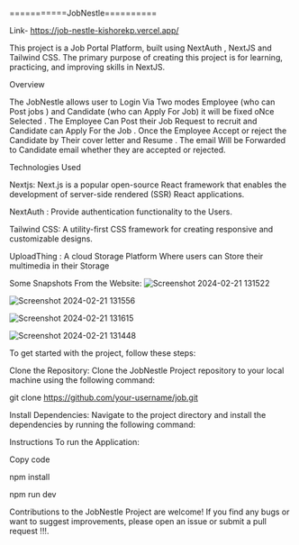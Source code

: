 ===========JobNestle==========

Link- https://job-nestle-kishorekp.vercel.app/

This project is a Job Portal Platform, built using NextAuth , NextJS and Tailwind CSS. The primary purpose of creating this project is for learning, practicing, and improving skills in NextJS.

Overview

The JobNestle allows user to Login Via Two modes Employee (who can Post jobs ) and Candidate (who can Apply For Job) it will be fixed oNce Selected . The Employee Can Post their Job Request to recruit  and Candidate can Apply For the Job  . Once the Employee Accept or reject the Candidate by Their cover letter and Resume . The email Will be Forwarded to Candidate email whether they are accepted or rejected.

Technologies Used

Nextjs: Next.js is a popular open-source React framework that enables the development of server-side rendered (SSR) React applications. 

NextAuth : Provide authentication functionality to the Users.

Tailwind CSS: A utility-first CSS framework for creating responsive and customizable designs.

UploadThing : A cloud Storage Platform Where users can Store their multimedia in their Storage

Some Snapshots From the Website:
![Screenshot 2024-02-21 131522](https://github.com/kishore161003/job/assets/116169099/a0df48a0-028f-47f9-a49c-f3ea345cd232)

![Screenshot 2024-02-21 131556](https://github.com/kishore161003/job/assets/116169099/51eeea4c-4f66-4a2d-bfb4-a50537b5a6d7)

![Screenshot 2024-02-21 131615](https://github.com/kishore161003/job/assets/116169099/33086360-937d-42c7-ba2d-288ebf091aea)

![Screenshot 2024-02-21 131448](https://github.com/kishore161003/job/assets/116169099/1bd49607-4857-40f3-abc2-716ad4ba2585)

To get started with the project, follow these steps:

Clone the Repository: Clone the JobNestle Project repository to your local machine using the following command:

git clone https://github.com/your-username/job.git

Install Dependencies: Navigate to the project directory and install the dependencies by running the following command:

Instructions To run the Application:

Copy code

npm install

npm run dev

Contributions to the JobNestle Project are welcome! If you find any bugs or want to suggest improvements, please open an issue or submit a pull request !!!.
